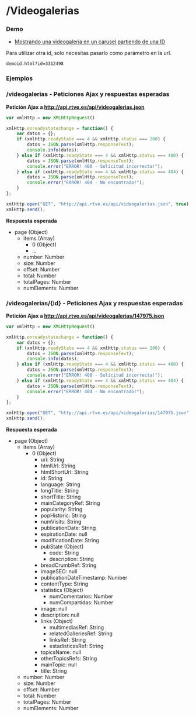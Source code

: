 # /Videogalerias


### Demo

- [Mostrando una videogaleria en un carusel partiendo de una ID](demoid.html)

Para utilizar otra id, solo necesitas pasarlo como parámetro en la url.

```
demoid.html?id=3312498
```


### Ejemplos


### /videogalerias - Peticiones Ajax y respuestas esperadas

**Petición Ajax a http://api.rtve.es/api/videogalerias.json**

```javascript
var xmlHttp = new XMLHttpRequest()

xmlHttp.onreadystatechange = function() {
    var datos = {};
    if (xmlHttp.readyState === 4 && xmlHttp.status === 200) {
        datos = JSON.parse(xmlHttp.responseText);
        console.info(datos);
    } else if (xmlHttp.readyState === 4 && xmlHttp.status === 400) {
        datos = JSON.parse(xmlHttp.responseText);
        console.error("ERROR! 400 - Solicitud incorrecta!");         
    } else if (xmlHttp.readyState === 4 && xmlHttp.status === 404) {
        datos = JSON.parse(xmlHttp.responseText);
        console.error("ERROR! 404 - No encontrado!");
    }
};

xmlHttp.open("GET", "http://api.rtve.es/api/videogalerias.json", true);
xmlHttp.send();
```

**Respuesta esperada**

- page (Object)
	- items (Array)
		- 0 (Object)
		- ...
	- number: Number
	- size: Number
	- offset: Number
	- total: Number
	- totalPages: Number
	- numElements: Number



### /videogalerias/{id} - Peticiones Ajax y respuestas esperadas

**Petición Ajax a http://api.rtve.es/api/videogalerias/147975.json**

```javascript
var xmlHttp = new XMLHttpRequest()

xmlHttp.onreadystatechange = function() {
    var datos = {};
    if (xmlHttp.readyState === 4 && xmlHttp.status === 200) {
        datos = JSON.parse(xmlHttp.responseText);
        console.info(datos);
    } else if (xmlHttp.readyState === 4 && xmlHttp.status === 400) {
        datos = JSON.parse(xmlHttp.responseText);
        console.error("ERROR! 400 - Solicitud incorrecta!");         
    } else if (xmlHttp.readyState === 4 && xmlHttp.status === 404) {
        datos = JSON.parse(xmlHttp.responseText);
        console.error("ERROR! 404 - No encontrado!");
    }
};

xmlHttp.open("GET", "http://api.rtve.es/api/videogalerias/147975.json", true);
xmlHttp.send();
```

**Respuesta esperada**

- page (Object)
	- items (Array)
		- 0 (Object)
			- uri: String
			- htmlUrl: String
			- htmlShortUrl: String
			- id: String
			- language: String
			- longTitle: String
			- shortTitle: String
			- mainCategoryRef: String
			- popularity: String
			- popHistoric: String
			- numVisits: String
			- publicationDate: String
			- expirationDate: null
			- modificationDate: String
			- pubState (Object)
				- code: String
				- description: String
			- breadCrumbRef: String
			- imageSEO: null
			- publicationDateTimestamp: Number
			- contentType: String
			- statistics (Object)
				- numComentarios: Number
				- numCompartidas: Number
			- image: null
			- description: null
			- links (Object)
				- multimediasRef: String
				- relatedGalleriesRef: String
				- linksRef: String
				- estadisticasRef: String
			- topicsName: null
			- otherTopicsRefs: String
			- mainTopic: null
			- title: String
	- number: Number
	- size: Number
	- offset: Number
	- total: Number
	- totalPages: Number
	- numElements: Number
